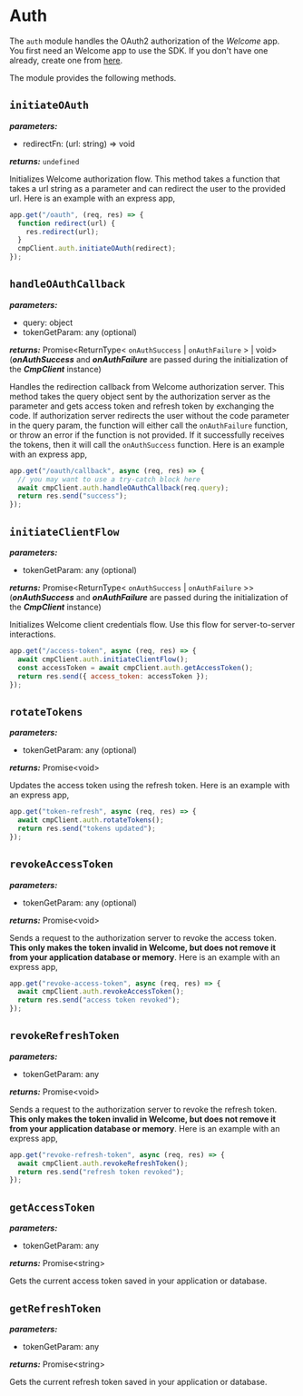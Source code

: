 # Auth

The `auth` module handles the OAuth2 authorization of the _Welcome_ app. You first need an Welcome app to use the SDK. If you don't have one already, create one from [here](https://cmp.optimizely.com/cloud/settings/apps-and-webhooks/apps/create).

The module provides the following methods.

## `initiateOAuth`

**_parameters:_**

- redirectFn: (url: string) => void

**_returns:_** `undefined`

Initializes Welcome authorization flow. This method takes a function that takes a url string as a parameter and can redirect the user to the provided url. Here is an example with an express app,

```js
app.get("/oauth", (req, res) => {
  function redirect(url) {
    res.redirect(url);
  }
  cmpClient.auth.initiateOAuth(redirect);
});
```

## `handleOAuthCallback`

**_parameters:_**

- query: object
- tokenGetParam: any (optional)

**_returns:_** Promise<ReturnType< `onAuthSuccess` | `onAuthFailure` > | void> (___onAuthSuccess___ and ___onAuthFailure___ are passed during the initialization of the ___CmpClient___ instance)

Handles the redirection callback from Welcome authorization server. This method takes the query object sent by the authorization server as the parameter and gets access token and refresh token by exchanging the code. If authorization server redirects the user without the code parameter in the query param, the function will either call the `onAuthFailure` function, or throw an error if the function is not provided. If it successfully receives the tokens, then it will call the `onAuthSuccess` function. Here is an example with an express app,

```js
app.get("/oauth/callback", async (req, res) => {
  // you may want to use a try-catch block here
  await cmpClient.auth.handleOAuthCallback(req.query);
  return res.send("success");
});
```


## `initiateClientFlow`

**_parameters:_**

- tokenGetParam: any (optional)

**_returns:_** Promise<ReturnType< `onAuthSuccess` | `onAuthFailure` >> (___onAuthSuccess___ and ___onAuthFailure___ are passed during the initialization of the ___CmpClient___ instance)

Initializes Welcome client credentials flow. Use this flow for server-to-server interactions.

```js
app.get("/access-token", async (req, res) => {
  await cmpClient.auth.initiateClientFlow();
  const accessToken = await cmpClient.auth.getAccessToken();
  return res.send({ access_token: accessToken });
});
```

## `rotateTokens`

**_parameters:_**

- tokenGetParam: any (optional)

**_returns:_** Promise\<void\>

Updates the access token using the refresh token. Here is an example with an express app,

```js
app.get("token-refresh", async (req, res) => {
  await cmpClient.auth.rotateTokens();
  return res.send("tokens updated");
});
```

## `revokeAccessToken`

**_parameters:_**

- tokenGetParam: any (optional)

**_returns:_** Promise\<void\>

Sends a request to the authorization server to revoke the access token. **This only makes the token invalid in Welcome, but does not remove it from your application database or memory**. Here is an example with an express app,

```js
app.get("revoke-access-token", async (req, res) => {
  await cmpClient.auth.revokeAccessToken();
  return res.send("access token revoked");
});
```

## `revokeRefreshToken`

**_parameters:_**

- tokenGetParam: any

**_returns:_** Promise\<void\>

Sends a request to the authorization server to revoke the refresh token. **This only makes the token invalid in Welcome, but does not remove it from your application database or memory**. Here is an example with an express app,

```js
app.get("revoke-refresh-token", async (req, res) => {
  await cmpClient.auth.revokeRefreshToken();
  return res.send("refresh token revoked");
});
```

## `getAccessToken`

**_parameters:_**

- tokenGetParam: any

**_returns:_** Promise\<string\>

Gets the current access token saved in your application or database.

## `getRefreshToken`

**_parameters:_**

- tokenGetParam: any

**_returns:_** Promise\<string\>

Gets the current refresh token saved in your application or database.
